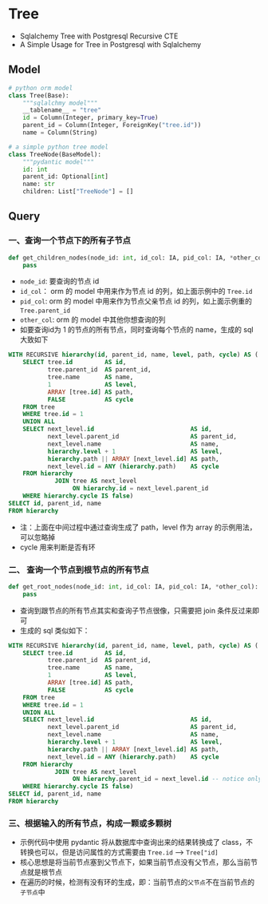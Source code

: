 # Tree

* Sqlalchemy Tree with Postgresql Recursive CTE
* A Simple Usage for Tree in Postgresql with Sqlalchemy 

## Model

```py
# python orm model
class Tree(Base):
    """sqlalchmy model"""
    __tablename__ = "tree"
    id = Column(Integer, primary_key=True)
    parent_id = Column(Integer, ForeignKey("tree.id"))
    name = Column(String)
```

```py
# a simple python tree model
class TreeNode(BaseModel):
    """pydantic model"""
    id: int
    parent_id: Optional[int]
    name: str
    children: List["TreeNode"] = []
```

## Query

### 一、查询一个节点下的所有子节点

```py
def get_children_nodes(node_id: int, id_col: IA, pid_col: IA, *other_col):
    pass
```
* `node_id`: 要查询的节点 id
* `id_col`： orm 的 model 中用来作为节点 id 的列，如上面示例中的 `Tree.id`
* `pid_col`: orm 的 model 中用来作为节点父亲节点 id 的列，如上面示例重的 `Tree.parent_id`
* `other_col`: orm 的 model 中其他你想查询的列
* 如要查询id为 1 的节点的所有节点，同时查询每个节点的 name，生成的 sql 大致如下

```sql
WITH RECURSIVE hierarchy(id, parent_id, name, level, path, cycle) AS (
    SELECT tree.id         AS id,
           tree.parent_id  AS parent_id,
           tree.name       AS name,
           1               AS level,
           ARRAY [tree.id] AS path,
           FALSE           AS cycle
    FROM tree
    WHERE tree.id = 1
    UNION ALL
    SELECT next_level.id                           AS id,
           next_level.parent_id                    AS parent_id,
           next_level.name                         AS name,
           hierarchy.level + 1                     AS level,
           hierarchy.path || ARRAY [next_level.id] AS path,
           next_level.id = ANY (hierarchy.path)    AS cycle
    FROM hierarchy
             JOIN tree AS next_level
                  ON hierarchy.id = next_level.parent_id
    WHERE hierarchy.cycle IS false)
SELECT id, parent_id, name
FROM hierarchy
```
* 注：上面在中间过程中通过查询生成了 path，level 作为 array 的示例用法，可以忽略掉
* cycle 用来判断是否有环

### 二、 查询一个节点到根节点的所有节点

```py
def get_root_nodes(node_id: int, id_col: IA, pid_col: IA, *other_col):
    pass
```
* 查询到跟节点的所有节点其实和查询子节点很像，只需要把 join 条件反过来即可
* 生成的 sql 类似如下：

```sql
WITH RECURSIVE hierarchy(id, parent_id, name, level, path, cycle) AS (
    SELECT tree.id         AS id,
           tree.parent_id  AS parent_id,
           tree.name       AS name,
           1               AS level,
           ARRAY [tree.id] AS path,
           FALSE           AS cycle
    FROM tree
    WHERE tree.id = 1
    UNION ALL
    SELECT next_level.id                           AS id,
           next_level.parent_id                    AS parent_id,
           next_level.name                         AS name,
           hierarchy.level + 1                     AS level,
           hierarchy.path || ARRAY [next_level.id] AS path,
           next_level.id = ANY (hierarchy.path)    AS cycle
    FROM hierarchy
             JOIN tree AS next_level
                  ON hierarchy.parent_id = next_level.id -- notice only here is different
    WHERE hierarchy.cycle IS false)
SELECT id, parent_id, name
FROM hierarchy
```
### 三、根据输入的所有节点，构成一颗或多颗树

* 示例代码中使用 pydantic 将从数据库中查询出来的结果转换成了 class，不转换也可以，但是访问属性的方式需要由 `Tree.id` --> `Tree["id]`
* 核心思想是将当前节点塞到父节点下，如果当前节点没有父节点，那么当前节点就是根节点
* 在遍历的时候，检测有没有环的生成，即：当前节点的`父节点`不在当前节点的`子节点`中